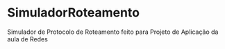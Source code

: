 # SimuladorRoteamento
Simulador de Protocolo de Roteamento feito para Projeto de Aplicação da aula de Redes
